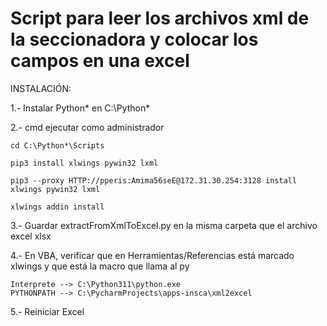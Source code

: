 # Script para leer los archivos xml de la seccionadora y colocar los campos en una excel

INSTALACIÓN:

1.- Instalar Python* en C:\Python*

2.- cmd ejecutar como administrador

    cd C:\Python*\Scripts

    pip3 install xlwings pywin32 lxml

    pip3 --proxy HTTP://pperis:Amima56seE@172.31.30.254:3128 install xlwings pywin32 lxml

    xlwings addin install

3.- Guardar extractFromXmlToExcel.py en la misma carpeta que el archivo excel xlsx

4.- En VBA, verificar que en Herramientas/Referencias está marcado xlwings y que está la macro que llama al py

    Interprete --> C:\Python311\python.exe
    PYTHONPATH --> C:\PycharmProjects\apps-insca\xml2excel

5.- Reiniciar Excel